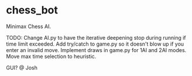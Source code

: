 # chess_bot
Minimax Chess AI.

TODO:
Change AI.py to have the iterative deepening stop during running if time limit exceeded.
Add try/catch to game.py so it doesn't blow up if you enter an invalid move.
Implement draws in game.py for 1AI and 2AI modes.
Move max time selection to heuristic.

GUI? @ Josh